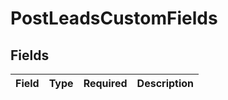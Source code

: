 # PostLeadsCustomFields


## Fields

| Field       | Type        | Required    | Description |
| ----------- | ----------- | ----------- | ----------- |